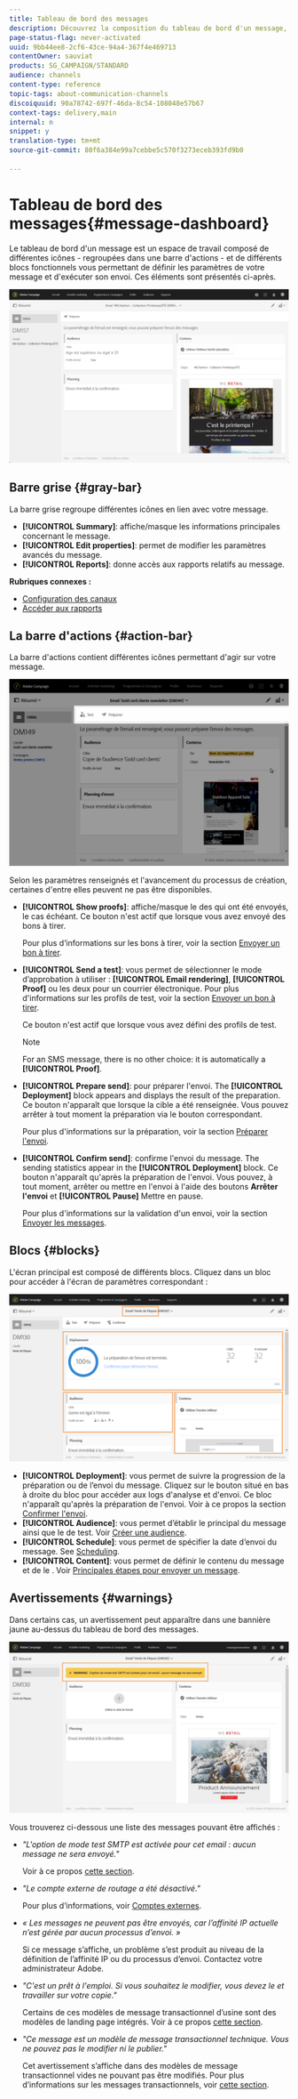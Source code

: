 ```yaml
---
title: Tableau de bord des messages
description: Découvrez la composition du tableau de bord d'un message, notamment la barre d'actions et les différents blocs fonctionnels.
page-status-flag: never-activated
uuid: 9bb44ee8-2cf6-43ce-94a4-367f4e469713
contentOwner: sauviat
products: SG_CAMPAIGN/STANDARD
audience: channels
content-type: reference
topic-tags: about-communication-channels
discoiquuid: 90a78742-697f-46da-8c54-108048e57b67
context-tags: delivery,main
internal: n
snippet: y
translation-type: tm+mt
source-git-commit: 80f6a384e99a7cebbe5c570f3273eceb393fd9b0

---
```



# Tableau de bord des messages{#message-dashboard}

Le tableau de bord d&#39;un message est un espace de travail composé de différentes icônes - regroupées dans une barre d&#39;actions - et de différents blocs fonctionnels vous permettant de définir les paramètres de votre message et d&#39;exécuter son envoi. Ces éléments sont présentés ci-après.

![](assets/delivery_dashboard_2.png)

## Barre grise   {#gray-bar}

La barre grise regroupe différentes icônes en lien avec votre message.

* **[!UICONTROL Summary]**: affiche/masque les informations principales concernant le message.
* **[!UICONTROL Edit properties]**: permet de modifier les paramètres [](../../administration/using/configuring-email-channel.md#list-of-email-properties)avancés du message.
* **[!UICONTROL Reports]**: donne accès aux rapports relatifs au message.

**Rubriques connexes :**

* [Configuration des canaux](../../administration/using/about-channel-configuration.md)
* [Accéder aux rapports](../../reporting/using/about-dynamic-reports.md)

## La barre d&#39;actions {#action-bar}

La barre d&#39;actions contient différentes icônes permettant d&#39;agir sur votre message.

![](assets/delivery_dashboard_4.png)

Selon les paramètres renseignés et l&#39;avancement du processus de création, certaines d&#39;entre elles peuvent ne pas être disponibles.

* **[!UICONTROL Show proofs]**: affiche/masque le  des qui ont été envoyés, le cas échéant. Ce bouton n&#39;est actif que lorsque vous avez envoyé des bons à tirer.

   Pour plus d’informations sur les bons à tirer, voir la section [Envoyer un bon à tirer](../../sending/using/sending-proofs.md).

* **[!UICONTROL Send a test]**: vous permet de sélectionner le mode d’approbation à utiliser : **[!UICONTROL Email rendering]**, **[!UICONTROL Proof]** ou les deux pour un courrier électronique. Pour plus d&#39;informations sur les profils de test, voir la section [Envoyer un bon à tirer](../../sending/using/sending-proofs.md).

   Ce bouton n&#39;est actif que lorsque vous avez défini des profils de test.

   >[!NOTE]
   >
   >For an SMS message, there is no other choice: it is automatically a **[!UICONTROL Proof]**.

* **[!UICONTROL Prepare send]**: pour préparer l&#39;envoi. The **[!UICONTROL Deployment]** block appears and displays the result of the preparation. Ce bouton n&#39;apparaît que lorsque la cible a été renseignée. Vous pouvez arrêter à tout moment la préparation via le bouton correspondant.

   Pour plus d&#39;informations sur la préparation, voir la section [Préparer l&#39;envoi](../../sending/using/preparing-the-send.md).

* **[!UICONTROL Confirm send]**: confirme l&#39;envoi du message. The sending statistics appear in the **[!UICONTROL Deployment]** block. Ce bouton n&#39;apparaît qu&#39;après la préparation de l&#39;envoi. Vous pouvez, à tout moment, arrêter ou mettre en l&#39;envoi à l&#39;aide des boutons **Arrêter l&#39;envoi** et **[!UICONTROL Pause]** Mettre en pause.

   Pour plus d&#39;informations sur la validation d&#39;un envoi, voir la section [Envoyer les messages](../../sending/using/confirming-the-send.md).

## Blocs   {#blocks}

L&#39;écran principal est composé de différents blocs. Cliquez dans un bloc pour accéder à l&#39;écran de paramètres correspondant :

![](assets/delivery_dashboard_3.png)

* **[!UICONTROL Deployment]**: vous permet de suivre la progression de la préparation ou de l’envoi du message. Cliquez sur le bouton situé en bas à droite du bloc pour accéder aux logs d&#39;analyse et d&#39;envoi. Ce bloc n&#39;apparaît qu&#39;après la préparation de l&#39;envoi. Voir à ce propos la section [Confirmer l&#39;envoi](../../sending/using/confirming-the-send.md).
* **[!UICONTROL Audience]**: vous permet d’établir le  principal du message ainsi que le de test. Voir [Créer une audience](../../audiences/using/creating-audiences.md).
* **[!UICONTROL Schedule]**: vous permet de spécifier la date d’envoi du message. See [Scheduling](../../sending/using/about-scheduling-messages.md).
* **[!UICONTROL Content]**: vous permet de définir le contenu du message et de le . Voir [Principales étapes pour envoyer un message](../../channels/using/key-steps-to-send-a-message.md).

## Avertissements {#warnings}

Dans certains cas, un avertissement peut apparaître dans une bannière jaune au-dessus du tableau de bord des messages.

![](assets/delivery_dashboard_warnings.png)

Vous trouverez ci-dessous une liste des messages pouvant être affichés :

* *&quot;L&#39;option de mode test SMTP est activée pour cet email : aucun message ne sera envoyé.&quot;*

   Voir à ce propos [cette section](../../administration/using/configuring-email-channel.md#smtp-test-mode).

* *&quot;Le compte externe de routage a été désactivé.&quot;*

   Pour plus d’informations, voir [Comptes externes](../../administration/using/external-accounts.md).

* *« Les messages ne peuvent pas être envoyés, car l’affinité IP actuelle n’est gérée par aucun processus d’envoi. »*

   Si ce message s’affiche, un problème s’est produit au niveau de la définition de l’affinité IP ou du processus d’envoi. Contactez votre administrateur Adobe.

* *&quot;C&#39;est un  prêt à l&#39;emploi. Si vous souhaitez le modifier, vous devez le  et travailler sur votre copie.&quot;*

   Certains de ces modèles de message transactionnel d’usine sont des modèles de landing page intégrés. Voir à ce propos [cette section](../../channels/using/landing-page-templates.md).

* *&quot;Ce message est un modèle de message transactionnel technique. Vous ne pouvez pas le modifier ni le publier.&quot;*

   Cet avertissement s’affiche dans des modèles de message transactionnel vides ne pouvant pas être modifiés. Pour plus d’informations sur les messages transactionnels, voir [cette section](../../channels/using/about-transactional-messaging.md).
